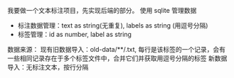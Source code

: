 我要做一个文本标注项目，先实现后端的部分。
使用 sqlite 管理数据
- 标注数据管理：text as string(无重复), labels as string (用逗号分隔)
- 标签管理：id as number, label as string

数据来源：
现有旧数据导入：old-data/**/<label>.txt, 每行是该标签的一个记录，会有一些相同记录存在于多个标签文件中，合并它们并获取用逗号分隔的标签
新数据导入：无标注文本，按行分隔